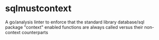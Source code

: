 # sqlmustcontext
A go/analysis linter to enforce that the standard library database/sql package "context" enabled functions are always called versus their non-context counterparts
